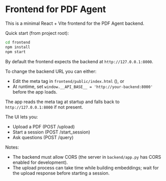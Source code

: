 # Frontend for PDF Agent

This is a minimal React + Vite frontend for the PDF Agent backend.

Quick start (from project root):

```bash
cd frontend
npm install
npm start
```

By default the frontend expects the backend at `http://127.0.0.1:8000`.

To change the backend URL you can either:

- Edit the meta tag in `frontend/public/index.html` (<meta name="api-base" content="http://your-backend:8000" />), or
- At runtime, set `window.__API_BASE__ = 'http://your-backend:8000'` before the app loads.

The app reads the meta tag at startup and falls back to `http://127.0.0.1:8000` if not present.

The UI lets you:
- Upload a PDF (POST /upload)
- Start a session (POST /start_session)
- Ask questions (POST /query)

Notes:
- The backend must allow CORS (the server in `backend/app.py` has CORS enabled for development).
- The upload process can take time while building embeddings; wait for the upload response before starting a session.
